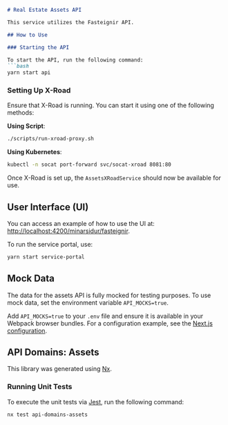 ```markdown
# Real Estate Assets API

This service utilizes the Fasteignir API.

## How to Use

### Starting the API

To start the API, run the following command:
```bash
yarn start api
```

### Setting Up X-Road

Ensure that X-Road is running. You can start it using one of the following methods:

**Using Script**:
```bash
./scripts/run-xroad-proxy.sh
```

**Using Kubernetes**:
```bash
kubectl -n socat port-forward svc/socat-xroad 8081:80
```

Once X-Road is set up, the `AssetsXRoadService` should now be available for use.

## User Interface (UI)

You can access an example of how to use the UI at: [http://localhost:4200/minarsidur/fasteignir](http://localhost:4200/minarsidur/fasteignir).

To run the service portal, use:
```bash
yarn start service-portal
```

## Mock Data

The data for the assets API is fully mocked for testing purposes. To use mock data, set the environment variable `API_MOCKS=true`.

Add `API_MOCKS=true` to your `.env` file and ensure it is available in your Webpack browser bundles. For a configuration example, see the [Next.js configuration](../../../apps/web/next.config.js).

## API Domains: Assets

This library was generated using [Nx](https://nx.dev).

### Running Unit Tests

To execute the unit tests via [Jest](https://jestjs.io), run the following command:
```bash
nx test api-domains-assets
```
```